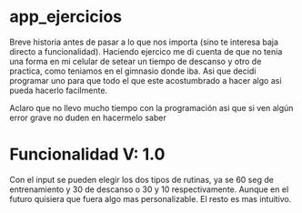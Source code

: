 # app_ejercicios

Breve historia antes de pasar a lo que nos importa (sino te interesa baja directo a funcionalidad). Haciendo ejercico me di cuenta de que no tenia una forma en mi celular de setear un tiempo de descanso y otro de practica, como teniamos en el gimnasio donde iba. Asi que decidi programar uno para que todo el que este acostumbrado a hacer algo asi pueda hacerlo facilmente.

Aclaro que no llevo mucho tiempo con la programación asi que si ven algún error grave no duden en hacermelo saber 

# Funcionalidad V: 1.0
 Con el input se pueden elegir los dos tipos de rutinas, ya se 60 seg de entrenamiento y 30 de descanso o 30 y 10 respectivamente. Aunque en el futuro quisiera que fuera algo mas personalizable. El resto es mas intuitivo.
